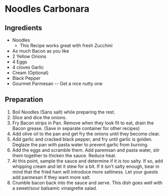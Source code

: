 # Noodles Carbonara

## Ingredients

- Noodles
    * This Recipe works great with fresh Zucchini 
- As much Bacon as you like
- 2 Yellow Onions
- 4 Eggs
- 4 cloves Garlic
- Cream (Optional)
- Black Pepper
- Gourmet Parmesan -- Get a nice nutty one

## Preparation

1. Boil Noodles (Sans salt) while preparing the rest.
2. Slice and dice the onions. 
3. Fry Bacon strips in Pan. Remove when they look fit to eat, drain the Bacon grease. (Save in separate container for other recipes)
4. Add olive oil to the pan and get fry the onions until they become clear.
5. Add garlic and cracked black pepper, and fry until garlic is golden. Deglaze the pan with pasta water to prevent garlic from burning.
6. Add the eggs and scramble them. Add paremsan and pasta water, stir them together to thicken the sauce. Reduce heat.
7. At this point, sample the sauce and determine if it is too salty. If so, add whipping cream and let it stew for a bit. If it isn't salty enough, bear in mind that the fried ham will introduce more saltiness. Let your guests add parmesan if they want more salt.
8. Crumble bacon back into the sauce and serve. This dish goes well with a sweet/sour balsamic vinaigrette salad.
